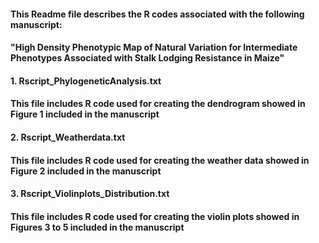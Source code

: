 #### This Readme file describes the R codes associated with the following manuscript:
#### "High Density Phenotypic Map of Natural Variation for Intermediate Phenotypes Associated with Stalk Lodging Resistance in Maize"

#### 1. Rscript_PhylogeneticAnalysis.txt
#### This file includes R code used for creating the dendrogram showed in Figure 1 included in the manuscript

#### 2. Rscript_Weatherdata.txt
#### This file includes R code used for creating the weather data showed in Figure 2 included in the manuscript

#### 3. Rscript_Violinplots_Distribution.txt
#### This file includes R code used for creating the violin plots showed in Figures 3 to 5 included in the manuscript
